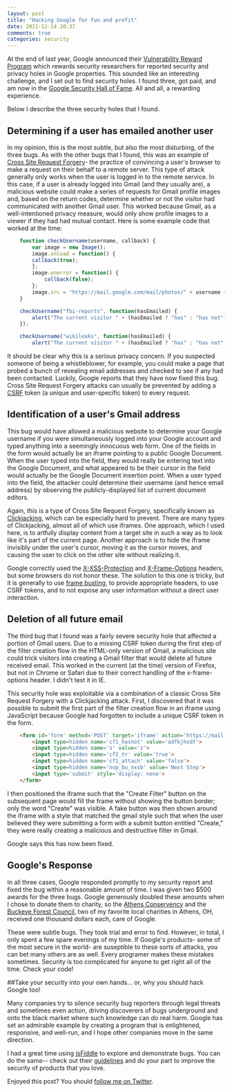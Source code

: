 ```yaml
---
layout: post
title: "Hacking Google for fun and profit"
date: 2011-12-14 20:37
comments: true
categories: security
---
```

At the end of last year, Google announced their [Vulnerability Reward Program](http://googleonlinesecurity.blogspot.com/2010/11/rewarding-web-application-security.html) which rewards security researchers for reported security and privacy holes in Google properties.  This sounded like an interesting challenge, and I set out to find security holes.  I found three, got paid, and am now in the [Google Security Hall of Fame](http://www.google.com/about/corporate/company/halloffame.html). All and all, a rewarding experience.

Below I describe the three security holes that I found.

## Determining if a user has emailed another user

In my opinion, this is the most subtle, but also the most disturbing, of the three bugs.  As with the other bugs that I found, this was an example of [Cross Site Request Forgery](http://en.wikipedia.org/wiki/Cross-site_request_forgery)- the practice of convincing a user's browser to make a request on their behalf to a remote server.  This type of attack generally only works when the user is logged in to the remote service.  In this case, if a user is already logged into Gmail (and they usually are), a malicious website could make a series of requests for Gmail profile images and, based on the return codes, determine whether or not the visitor had communicated with another Gmail user.  This worked because Gmail, as a well-intentioned privacy measure, would only show profile images to a viewer if they had had mutual contact.  Here is some example code that worked at the time:

``` javascript checkUsername
    function checkUsername(username, callback) {
        var image = new Image();
        image.onload = function() {
  		callback(true);
        };
        image.onerror = function() {
			callback(false);
        };
        image.src = "https://mail.google.com/mail/photos/" + username + "%40gmail.com?1&rp=1&pld=1&r=" + (new Date()).getTime();
    }

    checkUsername("fbi-reports", function(hasEmailed) {
		alert("The current visitor " + (hasEmailed ? "has" : "has not") + " emailed the FBI.");
	});

    checkUsername("wikileaks", function(hasEmailed) {
		alert("The current visitor " + (hasEmailed ? "has" : "has not") + " emailed WikiLeaks.");
```		

It should be clear why this is a serious privacy concern.  If you suspected someone of being a whistleblower, for example, you could make a page that probed a bunch of revealing email addresses and checked to see if any had been contacted.  Luckily, Google reports that they have now fixed this bug.  Cross Site Request Forgery attacks can usually be prevented by adding a [CSRF](http://en.wikipedia.org/wiki/Cross-site_request_forgery#Other_approaches_to_CSRF) token (a unique and user-specific token) to every request.

## Identification of a user's Gmail address

This bug would have allowed a malicious website to determine your Google username if you were simultaneously logged into your Google account and typed anything into a seemingly innocuous web form.  One of the fields in the form would actually be an iframe pointing to a public Google Document.  When the user typed into the field, they would really be entering text into the Google Document, and what appeared to be their cursor in the field would actually be the Google Document insertion point.  When a user typed into the field, the attacker could determine their username (and hence email address) by observing the publicly-displayed list of current document editors.

Again, this is a type of Cross Site Request Forgery, specifically known as [Clickjacking](http://en.wikipedia.org/wiki/Clickjacking), which can be especially hard to prevent.  There are many types of Clickjacking, almost all of which use iframes.  One approach, which I used here, is to artfully display content from a target site in such a way as to look like it's part of the current page. Another approach is to hide the iframe invisibly under the user's cursor, moving it as the cursor moves, and causing the user to click on the other site without realizing it.

Google correctly used the [X-XSS-Protection](http://msdn.microsoft.com/en-us/library/dd565647(v=vs.85).aspx) and [X-Frame-Options](https://developer.mozilla.org/en/The_X-FRAME-OPTIONS_response_header) headers, but some browsers do not honor these.  The solution to this one is tricky, but it is generally to use [frame busting](http://en.wikipedia.org/wiki/Framekiller), to provide appropriate headers, to use CSRF tokens, and to not expose any user information without a direct user interaction.

## Deletion of all future email 

The third bug that I found was a fairly severe security hole that affected a portion of Gmail users.  Due to a missing CSRF token during the first step of the filter creation flow in the HTML-only version of Gmail, a malicious site could trick visitors into creating a Gmail filter that would delete all future received email.  This worked in the current (at the time) version of Firefox, but not in Chrome or Safari due to their correct handling of the x-frame-options header.  I didn't test it in IE.

This security hole was exploitable via a combination of a classic Cross Site Request Forgery with a Clickjacking attack.  First, I discovered that it was possible to submit the first part of the filter creation flow in an iframe using JavaScript because Google had forgotten to include a unique CSRF token in the form.

``` html
	<form id='form' method='POST' target='iframe' action='https://mail.google.com/mail/h/ignored/?v=prf' enctype='multipart/form-data'>
	    <input type=hidden name='cf1_hasnot' value='adfkjhsdf'>
	    <input type=hidden name='s' value='z'>
	    <input type=hidden name='cf2_tr' value='true'>
	    <input type=hidden name='cf1_attach' value='false'>
	    <input type=hidden name='nvp_bu_nxsb' value='Next Step'>
	    <input type='submit' style='display: none'>
	</form>
```

I then positioned the iframe such that the "Create Filter" button on the subsequent page would fill the frame without showing the button border; only the word "Create" was visible.  A fake button was then shown around the iframe with a style that matched the gmail style such that when the user believed they were submitting a form with a submit button entitled "Create," they were really creating a malicious and destructive filter in Gmail.

Google says this has now been fixed.

## Google's Response

In all three cases, Google responded promptly to my security report and fixed the bug within a reasonable amount of time.  I was given two $500 awards for the three bugs.  Google generously doubled these amounts when I chose to donate them to charity, so the [Athens Conservency](http://www.athensconservancy.org/) and the [Buckeye Forest Council](http://www.buckeyeforestcouncil.org/), two of my favorite local charities in Athens, OH, received one thousand dollars each, care of Google.

These were subtle bugs.  They took trial and error to find.  However, in total, I only spent a few spare evenings of my time.  If Google's products- some of the most secure in the world- are suseptible to these sorts of attacks, you can bet many others are as well.  Every programer makes these mistakes sometimes.  Security is too complicated for anyone to get right all of the time.  Check your code!

##Take your security into your own hands... or, why you should hack Google too!

Many companies try to silence security bug reporters through legal threats and sometimes even action, driving discoverers of bugs underground and onto the black market where such knowledge can do real harm.  Google has set an admirable example by creating a program that is enlightened, responsive, and well-run, and I hope other companies move in the same direction.  

I had a great time using [jsFiddle](http://jsFiddle.net) to explore and demonstrate bugs.  You can do the same-- check out their [guidelines](http://googleonlinesecurity.blogspot.com/2010/11/rewarding-web-application-security.html) and do your part to improve the security of products that you love.

Enjoyed this post?  You should <a href="https://twitter.com/intent/follow?original_referer=http%3A%2F%2Fblog.andrewcantino.com%2Fblog%2F2011%2F12%2F14%2Fhacking-google-for-fun-and-profit%2F&region=follow_link&screen_name=tectonic&source=followbutton&variant=2.0">follow me on Twitter</a>.
